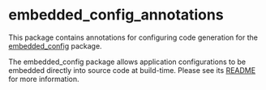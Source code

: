 # embedded_config_annotations

This package contains annotations for configuring code generation for the [embedded_config](https://pub.dev/packages/embedded_config) package.

The embedded_config package allows application configurations to be embedded directly into source code at build-time. Please see its [README](https://pub.dev/packages/embedded_config) for more information.
